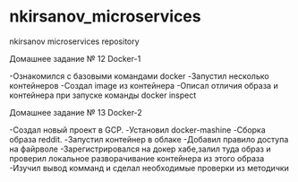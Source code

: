 # nkirsanov_microservices
nkirsanov microservices repository

Домашнее задание № 12
Docker-1 

-Ознакомился с базовыми командами docker
-Запустил несколько контейнеров
-Создал image из контейнера
-Описал отличия образа и контейнера при запуске команды docker inspect

Домашнее задание № 13
Docker-2

-Создал новый проект в GCP.
-Установил docker-mashine
-Сборка образа reddit.
-Запустил контейнер в облаке
-Добавил правило доступа на файрволе
-Зарегистрировался на докер хабе,залил туда образ и проверил локальное разворачивание контейнера из этого образа 
-Изучил вывод комманд и сделал необходимые проверки из методички

